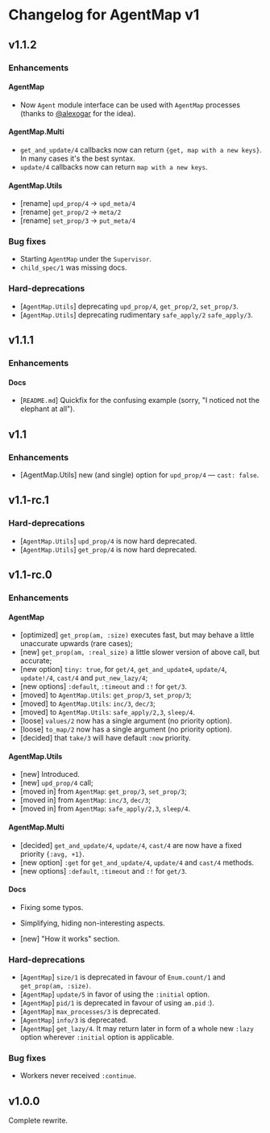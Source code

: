 # Changelog for AgentMap v1

## v1.1.2

### Enhancements

#### AgentMap

  * Now `Agent` module interface can be used with `AgentMap` processes (thanks
    to [@alexogar](https://github.com/alexogar) for the idea).

#### AgentMap.Multi
  
  * `get_and_update/4` callbacks now can return `{get, map with a new keys}`. In
    many cases it's the best syntax.
  * `update/4` callbacks now can return `map with a new keys`.

#### AgentMap.Utils

  * [rename] `upd_prop/4` → `upd_meta/4`
  * [rename] `get_prop/2` → `meta/2`
  * [rename] `set_prop/3` → `put_meta/4`

### Bug fixes

  * Starting `AgentMap` under the `Supervisor`.
  * `child_spec/1` was missing docs.

### Hard-deprecations

  * [`AgentMap.Utils`] deprecating `upd_prop/4`, `get_prop/2`, `set_prop/3`.
  * [`AgentMap.Utils`] deprecating rudimentary `safe_apply/2` `safe_apply/3`.

## v1.1.1

### Enhancements

#### Docs

  * [`README.md`] Quickfix for the confusing example (sorry, "I noticed not the
    elephant at all").

## v1.1

### Enhancements

  * [AgentMap.Utils] new (and single) option for `upd_prop/4` — `cast: false`.

## v1.1-rc.1

### Hard-deprecations

  * [`AgentMap.Utils`] `upd_prop/4` is now hard deprecated.
  * [`AgentMap.Utils`] `get_prop/4` is now hard deprecated.

## v1.1-rc.0

### Enhancements

#### AgentMap

  * [optimized] `get_prop(am, :size)` executes fast, but may behave a little
    unaccurate upwards (rare cases);
  * [new] `get_prop(am, :real_size)` a little slower version of above call, but
    accurate;
  * [new option] `tiny: true`, for `get/4`, `get_and_update4`, `update/4`,
    `update!/4`, `cast/4` and `put_new_lazy/4`;
  * [new options] `:default`, `:timeout` and `:!` for `get/3`.
  * [moved] to `AgentMap.Utils`: `get_prop/3`, `set_prop/3`;
  * [moved] to `AgentMap.Utils`: `inc/3`, `dec/3`;
  * [moved] to `AgentMap.Utils`: `safe_apply/2,3`, `sleep/4`.
  * [loose] `values/2` now has a single argument (no priority option).
  * [loose] `to_map/2` now has a single argument (no priority option).
  * [decided] that `take/3` will have default `:now` priority.

#### AgentMap.Utils

  * [new] Introduced.
  * [new] `upd_prop/4` call;
  * [moved in] from `AgentMap`: `get_prop/3`, `set_prop/3`;
  * [moved in] from `AgentMap`: `inc/3`, `dec/3`;
  * [moved in] from `AgentMap`: `safe_apply/2,3`, `sleep/4`.

#### AgentMap.Multi

  * [decided] `get_and_update/4`, `update/4`, `cast/4` are now have a fixed
    priority `{:avg, +1}`.
  * [new option] `:get` for `get_and_update/4`, `update/4` and `cast/4` methods.
  * [new options] `:default`, `:timeout` and `:!` for `get/3`.

#### Docs

  * Fixing some typos.
  * Simplifying, hiding non-interesting aspects.

  * [new] "How it works" section.

### Hard-deprecations

  * [`AgentMap`] `size/1` is deprecated in favour of `Enum.count/1` and
    `get_prop(am, :size)`.
  * [`AgentMap`] `update/5` in favor of using the `:initial` option.
  * [`AgentMap`] `pid/1` is deprecated in favour of using `am.pid` :).
  * [`AgentMap`] `max_processes/3` is deprecated.
  * [`AgentMap`] `info/3` is deprecated.
  * [`AgentMap`] `get_lazy/4`. It may return later in form of a whole new `:lazy`
    option wherever `:initial` option is applicable.

### Bug fixes

  * Workers never received `:continue`.

## v1.0.0

Complete rewrite.
